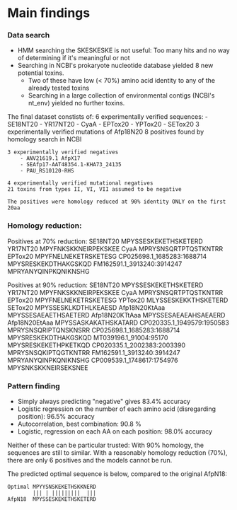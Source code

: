 # Main findings

### Data search
* HMM searching the SKESKESKE is not useful: Too many hits and no way of determining if it's meaningful or not
* Searching in NCBI's prokaryote nucleotide database yielded 8 new potential toxins.
    - Two of these have low (< 70%) amino acid identity to any of the already tested toxins
    - Searching in a large collection of environmental contigs (NCBI's nt_env) yielded no further toxins.

The final dataset constists of:
    6 experimentally verified sequences:
        - SE18NT20
        - YR17NT20
        - CyaA
        - EPTox20
        - YPTox20
        - SETox20
    3 experimentally verified mutations of Afp18N20
    8 positives found by homology search in NCBI

    3 experimentally verified negatives
        - ANV21619.1 AfpX17
        - SEAfp17-AAT48354.1-KHA73_24135
        - PAU_RS10120-RHS

    4 experimentally verified mutational negatives
    21 toxins from types II, VI, VII assumed to be negative

    The positives were homology reduced at 90% identity ONLY on the first 20aa

### Homology reduction:
Positives at 70% reduction:
SE18NT20                      MPYSSESKEKETHSKETERD
YR17NT20                      MPYFNKSKKNEIRPEKSKEE
CyaA                          MPRYSNSQRTPTQSTKNTRR
EPTox20                       MPYFNELNEKETRSKETESG
CP025698.1_1685283:1688714    MPYSRESKEKDTHAKGSKQD
FM162591.1_3913240:3914247    MPRYANYQINPKQNIKNSHG

Positives at 90% reduction:
SE18NT20                      MPYSSESKEKETHSKETERD
YR17NT20                      MPYFNKSKKNEIRPEKSKEE
CyaA                          MPRYSNSQRTPTQSTKNTRR
EPTox20                       MPYFNELNEKETRSKETESG
YPTox20                       MLYSSESKEKKTHSKETERD
SETox20                       MPYSSESKLKDTHLKEAESD
Afp18N20KtAaa                 MPYSSESAEAETHSAETERD
Afp18N20KTtAaa                MPYSSESAEAEAHSAEAERD
Afp18N20EtAaa                 MPYSSASKAKATHSKATARD
CP020335.1_1949579:1950583    MPRYSNSQRIPTQNSKNSRR
CP025698.1_1685283:1688714    MPYSRESKEKDTHAKGSKQD
MT039196.1_91004:95170        MPYSRESKEKETHPKETKQD
CP020335.1_2002383:2003390    MPRYSNSQKIPTQGTKNTRR
FM162591.1_3913240:3914247    MPRYANYQINPKQNIKNSHG
CP009539.1_1748617:1754976    MPYSNKSKKNEIRSEKSNEE

### Pattern finding
* Simply always predicting "negative" gives 83.4% accuracy
* Logistic regression on the number of each amino acid (disregarding position): 96.5% accuracy
* Autocorrelation, best combination: 90.8 %
* Logistic, regression on each AA on each position: 98.0% accuracy

Neither of these can be particular trusted: With 90% homology, the sequences are still to similar.
With a reasonably homology reduction (70%), there are only 6 positives and the models cannot be run.

The predicted optimal sequence is below, compared to the original AfpN18:
```
Optimal MPYYSNSKEKETHSKKNERD
        ||| | |||||||||  |||
AfpN18  MPYSSESKEKETHSKETERD
```
